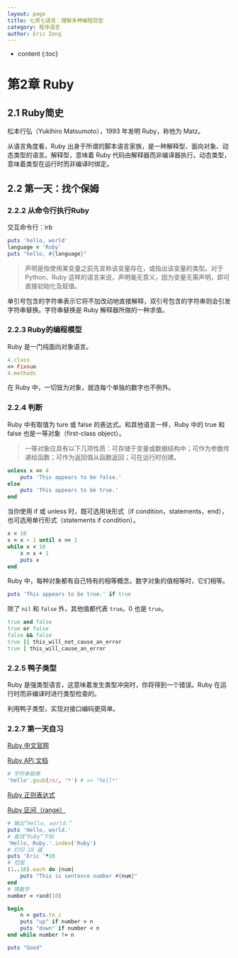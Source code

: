 ```yaml
---
layout: page
title: 七周七语言：理解多种编程范型
category: 程序语言
author: Eric Zong
---
```


* content
{:toc}
# 第2章 Ruby

## 2.1 Ruby简史

松本行弘（Yukihiro Matsumoto），1993 年发明 Ruby，称他为 Matz。

从语言角度看，Ruby 出身于所谓的脚本语言家族，是一种解释型、面向对象、动态类型的语言。解释型，意味着 Ruby 代码由解释器而非编译器执行。动态类型，意味着类型在运行时而非编译时绑定。

## 2.2 第一天：找个保姆

### 2.2.2 从命令行执行Ruby

交互命令行：irb

```ruby
puts 'hello, world'
language = 'Ruby'
puts "hello, #{language}"
```

> 声明是指使用某变量之前先宣称该变量存在，或指出该变量的类型。对于 Python、Ruby 这样的语言来说，声明毫无意义，因为变量无需声明，即可直接初始化及赋值。

单引号包含的字符串表示它将不加改动地直接解释，双引号包含的字符串则会引发字符串替换。字符串替换是 Ruby 解释器所做的一种求值。

### 2.2.3 Ruby的编程模型

Ruby 是一门纯面向对象语言。

```ruby
4.class
=> Fixnum
4.methods
```

在 Ruby 中，一切皆为对象，就连每个单独的数字也不例外。

### 2.2.4 判断

Ruby 中有取值为 ture 或 false 的表达式。和其他语言一样，Ruby 中的 true 和 false 也是一等对象（first-class object）。

> 一等对象应具有以下几项性质：可存储于变量或数据结构中；可作为参数传递给函数；可作为返回值从函数返回；可在运行时创建。

```ruby
unless x == 4
    puts 'This appears to be false.'
else
    puts 'This appears to be true.'
end
```

当你使用 if 或 unless 时，既可选用块形式（if condition，statements，end），也可选用单行形式（statements if condition）。

```ruby
x = 10
x = x - 1 until x == 1
while x < 10
    x = x + 1
    puts x
end
```

Ruby 中，每种对象都有自己特有的相等概念。数字对象的值相等时，它们相等。

```ruby
puts 'This appears to be true.' if true
```

除了 `nil` 和 `false` 外，其他值都代表 `true`。0 也是 `true`。

```ruby
true and false
true or false
false && false
true || this_will_not_cause_an_error
true | this_will_cause_an_error
```

### 2.2.5 鸭子类型

Ruby 是强类型语言，这意味着发生类型冲突时，你将得到一个错误。Ruby 在运行时而非编译时进行类型检查的。

利用鸭子类型，实现对接口编码更简单。

### 2.2.7 第一天自习

[Ruby 中文官网](http://www.ruby-lang.org/zh_cn/)

[Ruby API 文档](http://ruby-doc.org/core-2.6.3/)

```ruby
# 字符串替换
'hello'.gsub(/o/, '*') # => "hell*"
```

[Ruby 正则表达式](https://www.runoob.com/ruby/ruby-regular-expressions.html)

[Ruby 区间（range）](https://www.runoob.com/ruby/ruby-range.html)

```ruby
# 输出“Hello, world.”
puts 'Hello, world.'
# 查找“Ruby”下标
'Hello, Ruby.'.index('Ruby')
# 打印 10 遍
puts 'Eric '*10
# 范围
(1..10).each do |num|
	puts "This is sentence number #{num}"
end
# 猜数字
number = rand(10)

begin
	n = gets.to_i
	puts "up" if number > n
	puts "down" if number < n
end while number != n

puts "Good"
```

